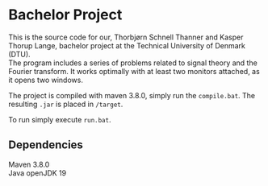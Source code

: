 # Bachelor Project
This is the source code for our, Thorbjørn Schnell Thanner and Kasper Thorup Lange, bachelor project at the Technical University of Denmark (DTU).\
The program includes a series of problems related to signal theory and the Fourier transform. It works optimally with at least two monitors attached, as it opens two windows.

The project is compiled with maven 3.8.0, simply run the `compile.bat`. The resulting `.jar` is placed in `/target`.

To run simply execute `run.bat`. 

## Dependencies
Maven 3.8.0\
Java openJDK 19
